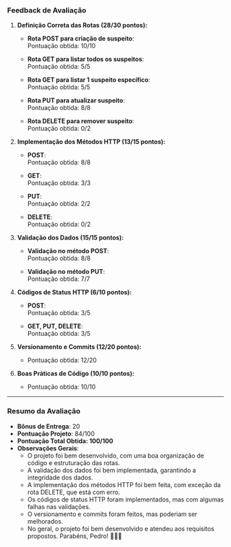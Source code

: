 ### **Feedback de Avaliação**

1. **Definição Correta das Rotas (28/30 pontos):**

   - **Rota POST para criação de suspeito**:  
     Pontuação obtida: 10/10

   - **Rota GET para listar todos os suspeitos**:  
     Pontuação obtida: 5/5

   - **Rota GET para listar 1 suspeito específico**:  
     Pontuação obtida: 5/5

   - **Rota PUT para atualizar suspeito**:  
     Pontuação obtida: 8/8

   - **Rota DELETE para remover suspeito**:  
     Pontuação obtida: 0/2

2. **Implementação dos Métodos HTTP (13/15 pontos):**

   - **POST**:  
     Pontuação obtida: 8/8

   - **GET**:  
     Pontuação obtida: 3/3

   - **PUT**:  
     Pontuação obtida: 2/2

   - **DELETE**:  
     Pontuação obtida: 0/2

3. **Validação dos Dados (15/15 pontos):**

   - **Validação no método POST**:  
     Pontuação obtida: 8/8

   - **Validação no método PUT**:  
     Pontuação obtida: 7/7

4. **Códigos de Status HTTP (6/10 pontos):**

   - **POST**:  
     Pontuação obtida: 3/5

   - **GET, PUT, DELETE**:  
     Pontuação obtida: 3/5

5. **Versionamento e Commits (12/20 pontos):**

   - Pontuação obtida: 12/20

6. **Boas Práticas de Código (10/10 pontos):**
   - Pontuação obtida: 10/10

---

### **Resumo da Avaliação**

- **Bônus de Entrega**: 20
- **Pontuação Projeto**: 84/100
- **Pontuação Total Obtida: 100/100**
- **Observações Gerais**:
  - O projeto foi bem desenvolvido, com uma boa organização de código e estruturação das rotas.
  - A validação dos dados foi bem implementada, garantindo a integridade dos dados.
  - A implementação dos métodos HTTP foi bem feita, com exceção da rota DELETE, que está com erro.
  - Os códigos de status HTTP foram implementados, mas com algumas falhas nas validações.
  - O versionamento e commits foram feitos, mas poderiam ser melhorados.
  - No geral, o projeto foi bem desenvolvido e atendeu aos requisitos propostos. Parabéns, Pedro! 👏👏👏
